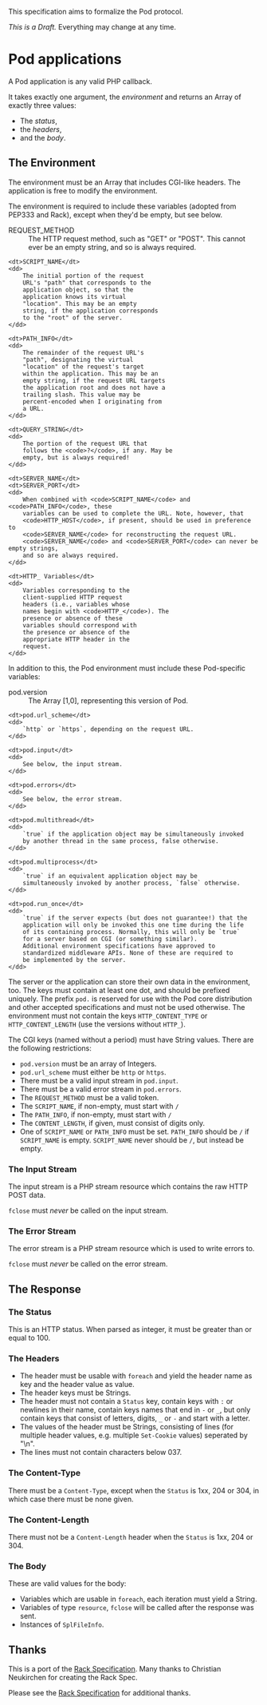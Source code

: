 This specification aims to formalize the Pod protocol.

_This is a Draft._ Everything may change at any time.

# Pod applications

A Pod application is any valid PHP callback.

It takes exactly one argument, the *environment*
and returns an Array of exactly three values:

 * The *status*,
 * the *headers*,
 * and the *body*.

## The Environment

The environment must be an Array that includes CGI-like headers.
The application is free to modify the environment.

The environment is required to include these variables
(adopted from PEP333 and Rack), except when they'd be empty, but see
below.

<dl>
    <dt>REQUEST_METHOD</dt>
    <dd>
        The HTTP request method, such as
        "GET" or "POST". This cannot ever
        be an empty string, and so is
        always required.
    </dd>

    <dt>SCRIPT_NAME</dt>
    <dd>
        The initial portion of the request
        URL's "path" that corresponds to the
        application object, so that the
        application knows its virtual
        "location". This may be an empty
        string, if the application corresponds
        to the "root" of the server.
    </dd>
    
    <dt>PATH_INFO</dt>
    <dd>
        The remainder of the request URL's
        "path", designating the virtual
        "location" of the request's target
        within the application. This may be an
        empty string, if the request URL targets
        the application root and does not have a
        trailing slash. This value may be
        percent-encoded when I originating from
        a URL.
    </dd>

    <dt>QUERY_STRING</dt>
    <dd>
        The portion of the request URL that
        follows the <code>?</code>, if any. May be
        empty, but is always required!
    </dd>

    <dt>SERVER_NAME</dt>
    <dt>SERVER_PORT</dt>
    <dd>
        When combined with <code>SCRIPT_NAME</code> and <code>PATH_INFO</code>, these 
        variables can be used to complete the URL. Note, however, that 
        <code>HTTP_HOST</code>, if present, should be used in preference to 
        <code>SERVER_NAME</code> for reconstructing the request URL.  
        <code>SERVER_NAME</code> and <code>SERVER_PORT</code> can never be empty strings, 
        and so are always required.
    </dd>

    <dt>HTTP_ Variables</dt>
    <dd>
        Variables corresponding to the 
        client-supplied HTTP request
        headers (i.e., variables whose
        names begin with <code>HTTP_</code>). The
        presence or absence of these
        variables should correspond with
        the presence or absence of the
        appropriate HTTP header in the
        request.
    </dd>
</dl>

In addition to this, the Pod environment must include these
Pod-specific variables:

<dl>
    <dt>pod.version</dt>
    <dd>
       The Array [1,0], representing this version of Pod. 
    </dd>
    
    <dt>pod.url_scheme</dt>
    <dd>
        `http` or `https`, depending on the request URL.
    </dd>

    <dt>pod.input</dt>
    <dd>
        See below, the input stream.
    </dd>

    <dt>pod.errors</dt>
    <dd>
        See below, the error stream.
    </dd>

    <dt>pod.multithread</dt>
    <dd>
        `true` if the application object may be simultaneously invoked 
        by another thread in the same process, false otherwise.
    </dd>

    <dt>pod.multiprocess</dt>
    <dd>
        `true` if an equivalent application object may be 
        simultaneously invoked by another process, `false` otherwise.
    </dd>

    <dt>pod.run_once</dt>
    <dd>
        `true` if the server expects (but does not guarantee!) that the 
        application will only be invoked this one time during the life 
        of its containing process. Normally, this will only be `true` 
        for a server based on CGI (or something similar).
        Additional environment specifications have approved to
        standardized middleware APIs. None of these are required to
        be implemented by the server.
    </dd>
</dl>

The server or the application can store their own data in the
environment, too. The keys must contain at least one dot,
and should be prefixed uniquely. The prefix `pod.`
is reserved for use with the Pod core distribution and other
accepted specifications and must not be used otherwise.
The environment must not contain the keys
`HTTP_CONTENT_TYPE` or `HTTP_CONTENT_LENGTH`
(use the versions without `HTTP_`).

The CGI keys (named without a period) must have String values.
There are the following restrictions:

 * `pod.version` must be an array of Integers.
 * `pod.url_scheme` must either be `http` or `https`.
 * There must be a valid input stream in `pod.input`.
 * There must be a valid error stream in `pod.errors`.
 * The `REQUEST_METHOD` must be a valid token.
 * The `SCRIPT_NAME`, if non-empty, must start with `/`
 * The `PATH_INFO`, if non-empty, must start with `/`
 * The `CONTENT_LENGTH`, if given, must consist of digits only.
 * One of `SCRIPT_NAME` or `PATH_INFO` must be
   set.  `PATH_INFO` should be `/` if
   `SCRIPT_NAME` is empty.
   `SCRIPT_NAME` never should be `/`, but instead be empty.

### The Input Stream

The input stream is a PHP stream resource which contains the raw HTTP
POST data.

`fclose` must _never_ be called on the input stream.

### The Error Stream

The error stream is a PHP stream resource which is used to write errors
to.

`fclose` must _never_ be called on the error stream.

## The Response

### The Status

This is an HTTP status. When parsed as integer, it must be
greater than or equal to 100.

### The Headers

 * The header must be usable with `foreach` and yield the header name
   as key and the header value as value.
 * The header keys must be Strings.
 * The header must not contain a `Status` key,
   contain keys with `:` or newlines in their name,
   contain keys names that end in `-` or `_`,
   but only contain keys that consist of
   letters, digits, `_` or `-` and start with a letter.
 * The values of the header must be Strings,
   consisting of lines (for multiple header values, e.g. multiple
   `Set-Cookie` values) seperated by "\n".
 * The lines must not contain characters below 037.

### The Content-Type

There must be a `Content-Type`, except when the
`Status` is 1xx, 204 or 304, in which case there must be none
given.

### The Content-Length

There must not be a `Content-Length` header when the
`Status` is 1xx, 204 or 304.

### The Body

These are valid values for the body:

 * Variables which are usable in `foreach`, each iteration must yield
   a String.
 * Variables of type `resource`, `fclose` will be called after the response was sent.
 * Instances of `SplFileInfo`.

## Thanks

This is a port of the [Rack Specification][rack_spec].
Many thanks to Christian Neukirchen for creating the Rack Spec.

Please see the [Rack Specification][rack_spec] for additional thanks.

[rack_spec]: http://rack.rubyforge.org/doc/SPEC.html
